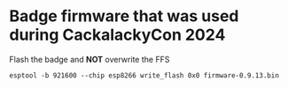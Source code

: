 # Badge firmware that was used during CackalackyCon 2024

Flash the badge and **NOT** overwrite the FFS
```
esptool -b 921600 --chip esp8266 write_flash 0x0 firmware-0.9.13.bin
```
